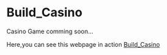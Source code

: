 # Build_Casino
Casino Game comming soon...

Here,you can see this webpage in action [Build_Casino](https://imatechnophile.github.io/Build_Casino/)
